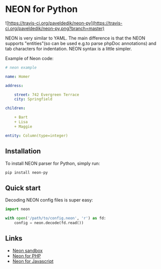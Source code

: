 NEON for Python
===============

![https://travis-ci.org/paveldedik/neon-py](https://travis-ci.org/paveldedik/neon-py.png?branch=master)

NEON is very similar to YAML. The main difference is that the NEON supports
"entities"(so can be used e.g.to parse phpDoc annotations) and tab characters
for indentation. NEON syntax is a little simpler.

Example of Neon code:

```yaml
# neon example

name: Homer

address:

    street: 742 Evergreen Terrace
    city: Springfield

children:

    + Bart
    + Lisa
    + Maggie

entity: Column(type=integer)
```

Installation
------------

To install NEON parser for Python, simply run:

```bash
pip install neon-py
```

Quick start
-----------

Decoding NEON config files is super easy:

```python
import neon

with open('/path/to/config.neon', 'r') as fd:
    config = neon.decode(fd.read())
```

Links
-----

* [Neon sandbox](http://ne-on.org)
* [Neon for PHP](https://github.com/nette/neon)
* [Neon for Javascript](https://github.com/matej21/neon-js)

